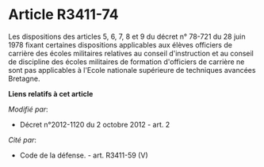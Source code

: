 # Article R3411-74

Les dispositions des articles 5, 6, 7, 8 et 9 du décret n° 78-721 du 28 juin 1978 fixant certaines dispositions applicables
aux élèves officiers de carrière des écoles militaires relatives au conseil d'instruction et au conseil de discipline des
écoles militaires de formation d'officiers de carrière ne sont pas applicables à l'Ecole nationale supérieure de techniques
avancées Bretagne.

**Liens relatifs à cet article**

_Modifié par_:

  - Décret n°2012-1120 du 2 octobre 2012 - art. 2

_Cité par_:

  - Code de la défense. - art. R3411-59 (V)
